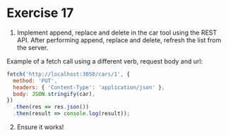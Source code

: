 # Exercise 17

1. Implement append, replace and delete in the car tool using the REST API. After performing append, replace and delete, refresh the list from the server.

Example of a fetch call using a different verb, request body and url:

```javascript
fetch('http://localhost:3050/cars/1', {
  method: 'PUT',
  headers: { 'Content-Type': 'application/json' },
  body: JSON.stringify(car),
})
  .then(res => res.json())
  .then(result => console.log(result));
```

2. Ensure it works!